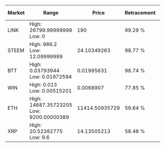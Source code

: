 | Market | Range | Price| Retracement | Doubles to 50% |
| --- | --- | --- | --- | --- |
| LINK | High: 26799.99999999<br />Low: 0 | 190 | 99.29 % | 70.53 |
| STEEM | High: 986.2<br />Low: 12.09999999 | 24.10349263 | 98.77 % | 20.71 |
| BTT | High: 0.03793944<br />Low: 0.01972594 | 0.01995631 | 98.74 % | 1.44 |
| WIN | High: 0.013<br />Low: 0.00515201 | 0.0068907 | 77.85 % | 1.32 |
| ETH | High: 14687.35723205<br />Low: 9200.00000389 | 11414.50935729 | 59.64 % | 1.05 |
| XRP | High: 20.52382775<br />Low: 9.6 | 14.13505213 | 58.48 % | 1.07 |
